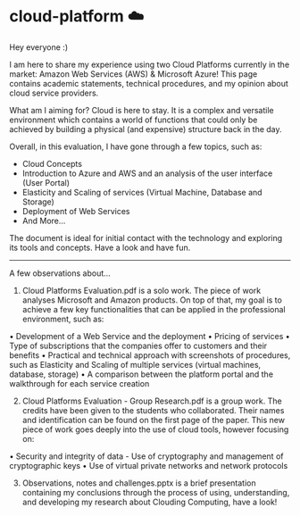 # cloud-platform :cloud:

Hey everyone :)

I am here to share my experience using two Cloud Platforms currently in the market: Amazon Web Services (AWS) & Microsoft Azure!
This page contains academic statements, technical procedures, and my opinion about cloud service providers.

What am I aiming for?
Cloud is here to stay. It is a complex and versatile environment which contains a world of functions that could only be achieved by building a physical (and expensive) structure back in the day.

Overall, in this evaluation, I have gone  through a few topics, such as:
- Cloud Concepts
- Introduction to Azure and AWS and an analysis of the user interface (User Portal)
- Elasticity and Scaling of services (Virtual Machine, Database and Storage)
- Deployment of Web Services
- And More...

The document is ideal for initial contact with the technology and exploring its tools and concepts. Have a look and have fun.


-----------------------------------------------------------------------------------------------------------------------------


A few observations about...

1. Cloud Platforms Evaluation.pdf is a solo work. The piece of work analyses Microsoft and Amazon products. On top of that, my goal is to achieve a few key functionalities that can be applied in the professional environment, such as:

  • Development of a Web Service and the deployment 
  • Pricing of services
  • Type of subscriptions that the companies offer to customers and their benefits 
  • Practical and technical approach with screenshots of procedures, such as Elasticity and Scaling of multiple services (virtual machines, database, storage)
  • A comparison between the platform portal and the walkthrough for each service creation

2. Cloud Platforms Evaluation - Group Research.pdf is a group work. The credits have been given to the students who collaborated. Their names and identification can be found on the first page of the paper. 
This new piece of work goes deeply into the use of cloud tools, however focusing on:
  
  • Security and integrity of data - Use of cryptography and management of cryptographic keys
  • Use of virtual private networks and network protocols

3. Observations, notes and challenges.pptx is a brief presentation containing my conclusions through the process of using, understanding, and developing my research about Clouding Computing, have a look!
